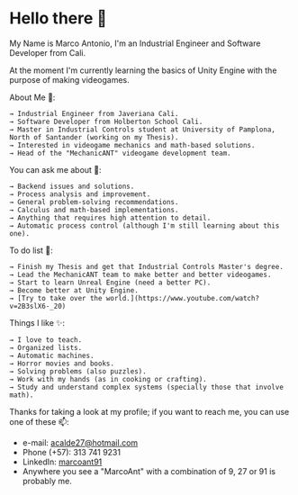 ﻿# Hello there 👋

My Name is Marco Antonio, I'm an Industrial Engineer and Software Developer from Cali. 

At the moment I'm currently learning the basics of Unity Engine with the purpose of making videogames.

About Me 🤔:

    → Industrial Engineer from Javeriana Cali.
    → Software Developer from Holberton School Cali.
    → Master in Industrial Controls student at University of Pamplona, North of Santander (working on my Thesis).
    → Interested in videogame mechanics and math-based solutions.
    → Head of the "MechanicANT" videogame development team.

You can ask me about 💬:

    → Backend issues and solutions.
    → Process analysis and improvement.
    → General problem-solving recommendations.
    → Calculus and math-based implementations.
    → Anything that requires high attention to detail.
    → Automatic process control (although I'm still learning about this one).

To do list 🌱:

    → Finish my Thesis and get that Industrial Controls Master's degree.
    → Lead the MechanicANT team to make better and better videogames.
    → Start to learn Unreal Engine (need a better PC).
    → Become better at Unity Engine.
    → [Try to take over the world.](https://www.youtube.com/watch?v=2B3slX6-_20)
    
Things I like ✨:

    → I love to teach.
    → Organized lists.
    → Automatic machines.
    → Horror movies and books.
    → Solving problems (also puzzles).
    → Work with my hands (as in cooking or crafting).
    → Study and understand complex systems (specially those that involve math).
    

Thanks for taking a look at my profile; if you want to reach me, you can use one of these 📫:

* e-mail: acalde27@hotmail.com
* Phone (+57): 313 741 9231
* LinkedIn: [marcoant91](https://www.linkedin.com/in/marcoant91/)
* Anywhere you see a "MarcoAnt" with a combination of 9, 27 or 91 is probably me.


<!--
**MarcoANT9/marcoANT9** is a ✨ _special_ ✨ repository because its `README.md` (this file) appears on your GitHub profile.

Here are some ideas to get you started:

- 🔭 I’m currently working on ...
- 🌱 I’m currently learning ...
- 👯 I’m looking to collaborate on ...
- 🤔 I’m looking for help with ...
- 💬 Ask me about ...
- 📫 How to reach me: ...
- 😄 Pronouns: ...
- ⚡ Fun fact: ...
-->
